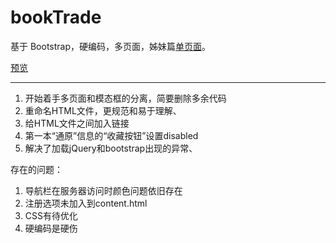 # bookTrade

基于 Bootstrap，硬编码，多页面，姊妹篇[单页面](https://github.com/byr-gdp/bookTradeSinglePage)。

[预览](byr-gdp.github.io/bookTrade/)

---

1. 开始着手多页面和模态框的分离，简要删除多余代码
2. 重命名HTML文件，更规范和易于理解、
3. 给HTML文件之间加入链接
4. 第一本“通原”信息的“收藏按钮”设置disabled
5. 解决了加载jQuery和bootstrap出现的异常、

存在的问题：
1. 导航栏在服务器访问时颜色问题依旧存在
2. 注册选项未加入到content.html
3. CSS有待优化
4. 硬编码是硬伤
